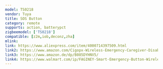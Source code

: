```yaml
---
model: TS0218
vendor: Tuya
title: SOS Button
category: remote
supports: action, batterypct
zigbeemodel: ['TS0218']
compatible: [z2m,iob,deconz,zha]
mlink: 
link: https://www.aliexpress.com/item/4000714397509.html
link2: https://www.amazon.com/Cigopx-Wireless-Emergency-Caregiver-Disabled/dp/B085WTNTYC/
link3: https://www.amazon.de/dp/B085DYHNV5/
link4: https://www.walmart.com/ip/FAGINEY-Smart-Emergency-Button-Wireless-Caregiver-Pager-Smart-Call-System-Multi-Scene-Linkage-SOS-Switch-SOS-Emergency-Button-Smart-Emergency-Button/1351486305
---
```

